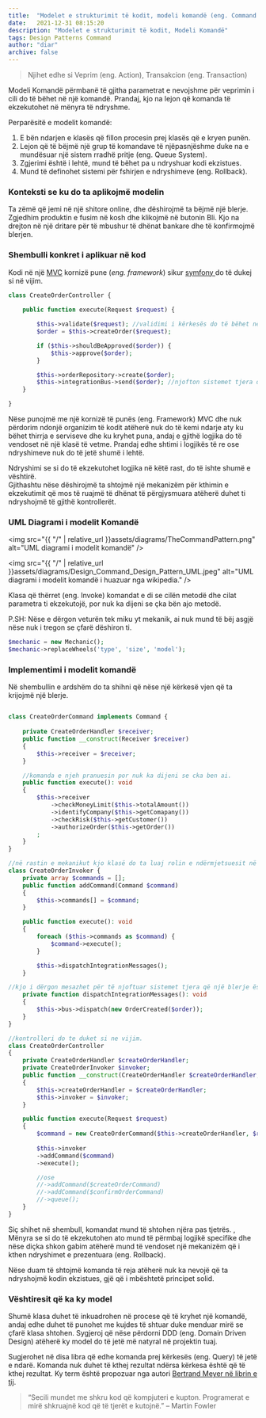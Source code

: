 ```yaml
---
title:  "Modelet e strukturimit të kodit, modeli komandë (eng. Command Pattern)"
date:   2021-12-31 08:15:20
description: "Modelet e strukturimit të kodit, Modeli Komandë"
tags: Design Patterns Command
author: "diar"
archive: false
---
```


> Njihet edhe si Veprim (eng. Action), Transakcion (eng. Transaction)  

Modeli Komandë përmbanë të gjitha parametrat e nevojshme për veprimin i cili do të bëhet në një komandë. Prandaj, kjo na lejon që komanda të ekzekutohet  në mënyra të ndryshme.    
  

Perparësitë e modelit komandë:
1. E bën ndarjen e klasës që fillon procesin prej klasës që e kryen punën.
2. Lejon që të bëjmë një grup të komandave të njëpasnjëshme duke na e mundësuar një sistem rradhë pritje (eng. Queue System).
3. Zgjerimi  është i lehtë, mund të bëhet pa u ndryshuar kodi ekzistues. 
4. Mund të definohet sistemi për fshirjen e ndryshimeve (eng. Rollback).   

### Konteksti se ku do ta aplikojmë modelin
Ta zëmë  që jemi në një shitore online, dhe dëshirojmë ta bëjmë një blerje. 
Zgjedhim produktin e fusim në kosh dhe klikojmë në butonin Bli. 
Kjo na drejton në një dritare për të mbushur të dhënat bankare dhe të konfirmojmë blerjen.

### Shembulli konkret i aplikuar në kod
Kodi në një <a href="https://en.wikipedia.org/wiki/Model%E2%80%93view%E2%80%93controller" target="_blank">MVC</a> kornizë pune (*eng. framework*) sikur <a href="https://symfony.com/" target="_blank"> symfony </a> do të dukej si në vijim.

```php
class CreateOrderController {
    
    public function execute(Request $request) {

        $this->validate($request); //validimi i kërkesës do të bëhet në controller
        $order = $this->createOrder($request);

        if ($this->shouldBeApproved($order)) {
            $this->approve($order);
        }

        $this->orderRepository->create($order);
        $this->integrationBus->send($order); //njofton sistemet tjera që një blerje është bërë 
    }

}
```
Nëse punojmë me një kornizë të punës (eng. Framework) MVC dhe nuk përdorim ndonjë organizim të kodit atëherë nuk do të kemi ndarje aty ku bëhet thirrja e serviseve dhe ku kryhet puna, andaj e gjithë logjika do të vendoset në një klasë të vetme. Prandaj edhe shtimi i logjikës të re ose ndryshimeve nuk do të jetë shumë i lehtë.   

Ndryshimi se si do të ekzekutohet  logjika në këtë rast, do të ishte shumë e vështirë.  
Gjithashtu nëse dëshirojmë ta shtojmë një mekanizëm për kthimin e ekzekutimit që mos të ruajmë të dhënat të përgjysmuara atëherë duhet ti ndryshojmë të gjithë  kontrollerët.
      

### UML Diagrami i modelit Komandë

<img src="{{ "/" | relative_url  }}assets/diagrams/TheCommandPattern.png" alt="UML diagrami i modelit komandë" />

<img src="{{ "/" | relative_url  }}assets/diagrams/Design_Command_Design_Pattern_UML.jpeg" alt="UML diagrami i modelit komandë i huazuar nga wikipedia." />

Klasa që thërret (eng. Invoke) komandat e di  se cilën metodë dhe cilat parametra ti ekzekutojë, por nuk ka dijeni se çka bën ajo metodë.   

P.SH: Nëse e dërgon veturën tek miku yt mekanik, ai nuk mund të bëj asgjë nëse nuk i tregon se çfarë dëshiron ti.

```php
$mechanic = new Mechanic();
$mechanic->replaceWheels('type', 'size', 'model');
```

### Implementimi i modelit komandë
Në shembullin e ardshëm do ta shihni që nëse një kërkesë vjen që ta krijojmë një blerje.  

```php

class CreateOrderCommand implements Command {
    
    private CreateOrderHandler $receiver;
    public function __construct(Receiver $receiver)
    {
        $this->receiver = $receiver;
    }

    //komanda e njeh pranuesin por nuk ka dijeni se cka ben ai.
    public function execute(): void
    {
        $this->receiver
            ->checkMoneyLimit($this->totalAmount())
            ->identifyCompany($this->getComapany())
            ->checkRisk($this->getCustomer())
            ->authorizeOrder($this->getOrder())
        ;
    }
}

//në rastin e mekanikut kjo klasë do ta luaj rolin e ndërmjetsuesit në mes teje dhe mekanikut.
class CreateOrderInvoker {
    private array $commands = [];
    public function addCommand(Command $command)
    {
        $this->commands[] = $command;
    }

    public function execute(): void
    {
        foreach ($this->commands as $command) {
            $command->execute();
        }

        $this->dispatchIntegrationMessages(); 
    }

//kjo i dërgon mesazhet për të njoftuar sistemet tjera që një blerje është bërë.
    private function dispatchIntegrationMessages(): void 
    {
        $this->bus->dispatch(new OrderCreated($order));
    }
}

//kontrolleri do te duket si ne vijim.
class CreateOrderController 
{
    private CreateOrderHandler $createOrderHandler;
    private CreateOrderInvoker $invoker;
    public function __construct(CreateOrderHandler $createOrderHandler, CreateOrderInvoker $invoker)
    {
        $this->createOrderHandler = $createOrderHandler;
        $this->invoker = $invoker;
    }

    public function execute(Request $request)
    {
        $command = new CreateOrderCommand($this->createOrderHandler, $request);
        
        $this->invoker
        ->addCommand($command)
        ->execute();

        //ose
        //->addCommand($createOrderCommand)
        //->addCommand($confirmOrderCommand)
        //->queue();
    }
}

```
Siç shihet në shembull,  komandat mund të shtohen njëra pas tjetrës. , Mënyra se si do të ekzekutohen  ato mund të përmbaj logjikë specifike dhe nëse diçka shkon gabim atëherë mund të vendoset një mekanizëm që i kthen ndryshimet e prezentuara  (eng. Rollback).    


Nëse duam  të shtojmë komanda të reja atëherë nuk ka nevojë që ta ndryshojmë kodin ekzistues, gjë që i mbështetë principet solid.


### Vështiresit që ka ky model
Shumë klasa duhet të inkuadrohen në procese që të kryhet një komandë, andaj edhe duhet të punohet me kujdes të shtuar duke menduar mirë se çfarë klasa shtohen. Sygjeroj që nëse përdorni DDD (eng. Domain Driven Design) atëherë ky model do të jetë më natyral në projektin tuaj.    


Sugjerohet  në disa libra që edhe komanda prej kërkesës (eng. Query) të jetë e ndarë. Komanda nuk duhet të kthej rezultat ndërsa kërkesa është që të kthej rezultat. Ky term është propozuar nga autori  <a href="https://www.amazon.com/gp/product/0136291554/ref=as_li_tl?ie=UTF8&camp=1789&creative=9325&creativeASIN=0136291554&linkCode=as2&tag=martinfowlerc-20" target="_blank"> Bertrand Meyer në librin e tij</a>.  


> “Secili mundet me shkru kod që kompjuteri e kupton. Programerat e mirë shkruajnë kod që të tjerët e kutojnë.” – Martin Fowler


